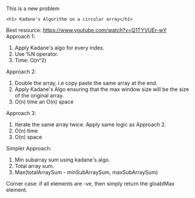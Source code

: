 This is a new problem
```
<h1> Kadane's Algorithm on a circular array</h1>
```
Best resource: https://www.youtube.com/watch?v=Q1TYVUEr-wY
Approach 1:
1. Apply Kadane's algo for every index.
2. Use %N operator.
3. Time: O(n^2)

Approach 2: 
1. Double the array, i.e copy paste the same array at the end.
2. Apply Kadane's Algo ensuring that the max window size will be the size of the original array.
3. O(n) time an O(n) space

Approach 3:
1. Iterate the same array twice. Apply same logic as Approach 2.
2. O(n) time
3. O(n) space

Simpler Approach:
1. Min subarray sum using kadane's algo.
2. Total array sum.
3. Max(totalArraySum - minSubArraySum, maxSubArraySum)

Corner case: if all elements are -ve, then simply return the gloablMax element.
